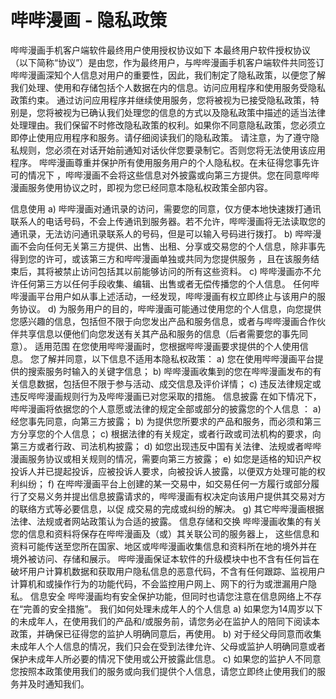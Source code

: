 # 哔哔漫画 - 隐私政策


哔哔漫画手机客户端软件最终用户使用授权协议如下 本最终用户软件授权协议（以下简称“协议”）是由您，作为最终用户，与哔哔漫画手机客户端软件共同签订 哔哔漫画深知个人信息对用户的重要性，因此，我们制定了隐私政策，以便您了解我们处理、使用和存储包括个人数据在内的信息。访问应用程序和使用服务受隐私政策约束。 通过访问应用程序并继续使用服务，您将被视为已接受隐私政策，特别是，您将被视为已确认我们处理您的信息的方式以及隐私政策中描述的适当法律处理理由。我们保留不时修改隐私政策的权利。如果你不同意隐私政策，您必须立即停止使用应用程序和服务。请仔细阅读我们的隐私政策。 请注意，为了遵守隐私规则，您必须在对话开始前通知对话伙伴您要录制它。否则您将无法使用该应用程序。 哔哔漫画尊重并保护所有使用服务用户的个人隐私权。在未征得您事先许可的情况下 ，哔哔漫画不会将这些信息对外披露或向第三方提供。您在同意哔哔漫画服务使用协议之时，即视为您已经同意本隐私权政策全部内容。

信息使用
a)
哔哔漫画对通讯录的访问，需要您的同意，仅方便本地快速拨打通讯联系人的电话号码，不会上传通讯到服务器。若不允许，哔哔漫画将无法读取您的通讯录，无法访问通讯录联系人的号码，但是可以输入号码进行拨打。
b)
哔哔漫画不会向任何无关第三方提供、出售、出租、分享或交易您的个人信息，除非事先得到您的许可，或该第三方和哔哔漫画单独或共同为您提供服务 ，且在该服务结束后，其将被禁止访问包括其以前能够访问的所有这些资料。
c)
哔哔漫画亦不允许任何第三方以任何手段收集、编辑、出售或者无偿传播您的个人信息。 任何哔哔漫画平台用户如从事上述活动，一经发现，哔哔漫画有权立即终止与该用户的服 务协议。
d)
为服务用户的目的，哔哔漫画可能通过使用您的个人信息，向您提供您感兴趣的信息，包括但不限于向您发出产品和服务信息，或者与哔哔漫画合作伙伴共享信息以便他们向您发送有关其产品和服务的信息（后者需要您的事先同意）。
适用范围 在您使用哔哔漫画时，您根据哔哔漫画要求提供的个人使用信息。
您了解并同意，以下信息不适用本隐私权政策：
a)
您在使用哔哔漫画平台提供的搜索服务时输入的关键字信息；
b)
哔哔漫画收集到的您在哔哔漫画发布的有关信息数据，包括但不限于参与活动、成交信息及评价详情；
c)
违反法律规定或违反哔哔漫画规则行为及哔哔漫画已对您采取的措施。
信息披露 在如下情况下，哔哔漫画将依据您的个人意愿或法律的规定全部或部分的披露您的个人信息 ：
a)
经您事先同意，向第三方披露；
b)
为提供您所要求的产品和服务，而必须和第三方分享您的个人信息；
c)
根据法律的有关规定，或者行政或司法机构的要求，向第三方或者行政、司法机构披露；
d)
如您出现违反中国有关法律、法规或者哔哔漫画服务协议或相关规则的情况，需要向第三方披露；
e)
如您是适格的知识产权投诉人并已提起投诉，应被投诉人要求，向被投诉人披露，以便双方处理可能的权利纠纷；
f)
在哔哔漫画平台上创建的某一交易中，如交易任何一方履行或部分履行了交易义务并提出信息披露请求的，哔哔漫画有权决定向该用户提供其交易对方的联络方式等必要信息，以促 成交易的完成或纠纷的解决。
g)
其它哔哔漫画根据法律、法规或者网站政策认为合适的披露。
信息存储和交换 哔哔漫画收集的有关您的信息和资料将保存在哔哔漫画及（或）其关联公司的服务器上， 这些信息和资料可能传送至您所在国家、地区或哔哔漫画收集信息和资料所在地的境外并在 境外被访问、存储和展示。 哔哔漫画保证本软件的升级模块中也不含有任何旨在破坏用户计算机数据和获取用户隐私信息的恶意代码，不含有任何跟踪、监视用户计算机和或操作行为的功能代码，不会监控用户网上、网下的行为或泄漏用户隐私。
信息安全 哔哔漫画均有安全保护功能，但同时也请您注意在信息网络上不存在“完善的安全措施”。
我们如何处理未成年人的个人信息
a)
如果您为14周岁以下的未成年人，在使用我们的产品和/或服务前，请您务必在监护人的陪同下阅读本政策，并确保已征得您的监护人明确同意后，再使用。
b)
对于经父母同意而收集未成年人个人信息的情况，我们只会在受到法律允许、父母或监护人明确同意或者保护未成年人所必要的情况下使用或公开披露此信息。
c)
如果您的监护人不同意您按照本政策使用我们的服务或向我们提供个人信息，请您立即终止使用我们的服务并及时通知我们。
